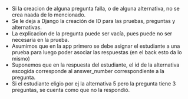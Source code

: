 - Si la creacion de alguna pregunta falla, o de alguna alternativa, no se crea naada de lo mencionado.
- Se le deja a Django la creación de ID para las pruebas, preguntas y alternativas.
- La explicacion de la pregunta puede ser vacía, pues puede no ser necesaria en la prueba.
- Asumimos que en la app primero se debe asignar el estudiante a una prueba para luego poder asociar las respuestas (en el back esto da lo mismo)
- Suponemos que en la respuesta del estudiante, el id de la alternativa escogida corresponde al answer_number correspondiente a la pregunta.
- Si el estudiante eligio por ej la alternativa 5 pero la pregunta tiene 3 preguntas, se cuenta como que no la respondió.
